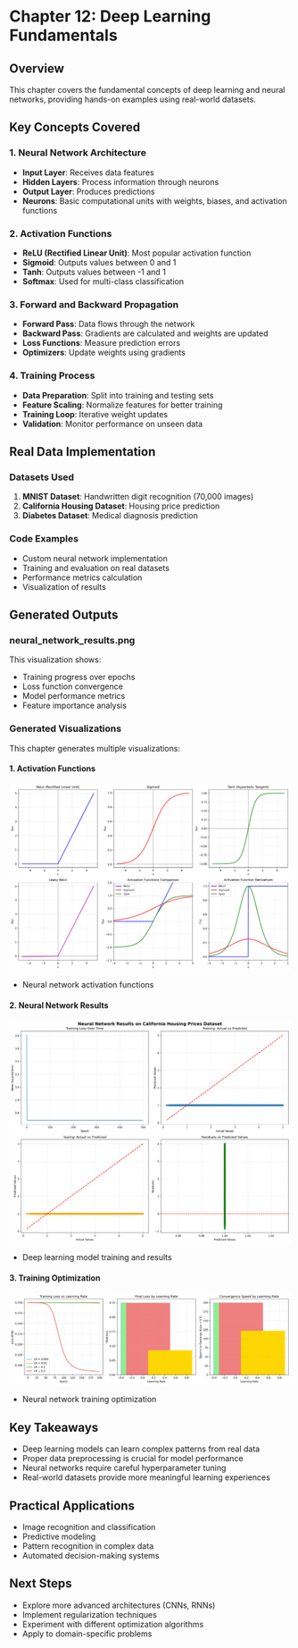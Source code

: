# Chapter 12: Deep Learning Fundamentals

## Overview

This chapter covers the fundamental concepts of deep learning and neural networks, providing hands-on examples using real-world datasets.

## Key Concepts Covered

### 1. Neural Network Architecture

- **Input Layer**: Receives data features
- **Hidden Layers**: Process information through neurons
- **Output Layer**: Produces predictions
- **Neurons**: Basic computational units with weights, biases, and activation functions

### 2. Activation Functions

- **ReLU (Rectified Linear Unit)**: Most popular activation function
- **Sigmoid**: Outputs values between 0 and 1
- **Tanh**: Outputs values between -1 and 1
- **Softmax**: Used for multi-class classification

### 3. Forward and Backward Propagation

- **Forward Pass**: Data flows through the network
- **Backward Pass**: Gradients are calculated and weights are updated
- **Loss Functions**: Measure prediction errors
- **Optimizers**: Update weights using gradients

### 4. Training Process

- **Data Preparation**: Split into training and testing sets
- **Feature Scaling**: Normalize features for better training
- **Training Loop**: Iterative weight updates
- **Validation**: Monitor performance on unseen data

## Real Data Implementation

### Datasets Used

1. **MNIST Dataset**: Handwritten digit recognition (70,000 images)
2. **California Housing Dataset**: Housing price prediction
3. **Diabetes Dataset**: Medical diagnosis prediction

### Code Examples

- Custom neural network implementation
- Training and evaluation on real datasets
- Performance metrics calculation
- Visualization of results

## Generated Outputs

### neural_network_results.png

This visualization shows:

- Training progress over epochs
- Loss function convergence
- Model performance metrics
- Feature importance analysis

### Generated Visualizations

This chapter generates multiple visualizations:

#### 1. Activation Functions

![Activation Functions](activation_functions.png)

- Neural network activation functions

#### 2. Neural Network Results

![Neural Network Results](neural_network_results.png)

- Deep learning model training and results

#### 3. Training Optimization

![Training Optimization](training_optimization.png)

- Neural network training optimization


## Key Takeaways

- Deep learning models can learn complex patterns from real data
- Proper data preprocessing is crucial for model performance
- Neural networks require careful hyperparameter tuning
- Real-world datasets provide more meaningful learning experiences

## Practical Applications

- Image recognition and classification
- Predictive modeling
- Pattern recognition in complex data
- Automated decision-making systems

## Next Steps

- Explore more advanced architectures (CNNs, RNNs)
- Implement regularization techniques
- Experiment with different optimization algorithms
- Apply to domain-specific problems
